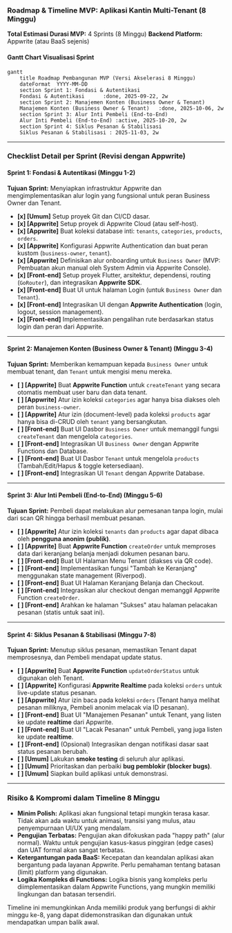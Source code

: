 ### **Roadmap & Timeline MVP: Aplikasi Kantin Multi-Tenant (8 Minggu)**

**Total Estimasi Durasi MVP:** 4 Sprints (8 Minggu)
**Backend Platform:** Appwrite (atau BaaS sejenis)

#### **Gantt Chart Visualisasi Sprint**
```mermaid
gantt
    title Roadmap Pembangunan MVP (Versi Akselerasi 8 Minggu)
    dateFormat  YYYY-MM-DD
    section Sprint 1: Fondasi & Autentikasi
    Fondasi & Autentikasi      :done, 2025-09-22, 2w
    section Sprint 2: Manajemen Konten (Business Owner & Tenant)
    Manajemen Konten (Business Owner & Tenant)   :done, 2025-10-06, 2w
    section Sprint 3: Alur Inti Pembeli (End-to-End)
    Alur Inti Pembeli (End-to-End) :active, 2025-10-20, 2w
    section Sprint 4: Siklus Pesanan & Stabilisasi
    Siklus Pesanan & Stabilisasi : 2025-11-03, 2w
```
---

### **Checklist Detail per Sprint (Revisi dengan Appwrite)**

#### **Sprint 1: Fondasi & Autentikasi (Minggu 1-2)**
**Tujuan Sprint:** Menyiapkan infrastruktur Appwrite dan mengimplementasikan alur login yang fungsional untuk peran Business Owner dan Tenant.

*   **[x] [Umum]** Setup proyek Git dan CI/CD dasar.
*   **[x] [Appwrite]** Setup proyek di Appwrite Cloud (atau self-host).
*   **[x] [Appwrite]** Buat koleksi database inti: `tenants`, `categories`, `products`, `orders`.
*   **[x] [Appwrite]** Konfigurasi Appwrite Authentication dan buat peran kustom (`business-owner`, `tenant`).
*   **[x] [Appwrite]** Definisikan alur onboarding untuk `Business Owner` (MVP: Pembuatan akun manual oleh System Admin via Appwrite Console).
*   **[x] [Front-end]** Setup proyek Flutter, arsitektur, dependensi, routing (`GoRouter`), dan integrasikan **Appwrite SDK**.
*   **[x] [Front-end]** Buat UI untuk halaman Login (untuk `Business Owner` dan `Tenant`).
*   **[x] [Front-end]** Integrasikan UI dengan **Appwrite Authentication** (login, logout, session management).
*   **[x] [Front-end]** Implementasikan pengalihan rute berdasarkan status login dan peran dari Appwrite.

---

#### **Sprint 2: Manajemen Konten (Business Owner & Tenant) (Minggu 3-4)**
**Tujuan Sprint:** Memberikan kemampuan kepada `Business Owner` untuk membuat tenant, dan `Tenant` untuk mengisi menu mereka.

*   **[ ] [Appwrite]** Buat **Appwrite Function** untuk `createTenant` yang secara otomatis membuat user baru dan data tenant.
*   **[ ] [Appwrite]** Atur izin koleksi `categories` agar hanya bisa diakses oleh peran `business-owner`.
*   **[ ] [Appwrite]** Atur izin (document-level) pada koleksi `products` agar hanya bisa di-CRUD oleh `tenant` yang bersangkutan.
*   **[ ] [Front-end]** Buat UI Dasbor `Business Owner` untuk memanggil fungsi `createTenant` dan mengelola `categories`.
*   **[ ] [Front-end]** Integrasikan UI `Business Owner` dengan Appwrite Functions dan Database.
*   **[ ] [Front-end]** Buat UI Dasbor `Tenant` untuk mengelola `products` (Tambah/Edit/Hapus & toggle ketersediaan).
*   **[ ] [Front-end]** Integrasikan UI `Tenant` dengan Appwrite Database.

---

#### **Sprint 3: Alur Inti Pembeli (End-to-End) (Minggu 5-6)**
**Tujuan Sprint:** Pembeli dapat melakukan alur pemesanan tanpa login, mulai dari scan QR hingga berhasil membuat pesanan.

*   **[ ] [Appwrite]** Atur izin koleksi `tenants` dan `products` agar dapat dibaca oleh **pengguna anonim (publik)**.
*   **[ ] [Appwrite]** Buat **Appwrite Function** `createOrder` untuk memproses data dari keranjang belanja menjadi dokumen pesanan baru.
*   **[ ] [Front-end]** Buat UI Halaman Menu Tenant (diakses via QR code).
*   **[ ] [Front-end]** Implementasikan fungsi "Tambah ke Keranjang" menggunakan state management (Riverpod).
*   **[ ] [Front-end]** Buat UI Halaman Keranjang Belanja dan Checkout.
*   **[ ] [Front-end]** Integrasikan alur checkout dengan memanggil Appwrite Function `createOrder`.
*   **[ ] [Front-end]** Arahkan ke halaman "Sukses" atau halaman pelacakan pesanan (statis untuk saat ini).

---

#### **Sprint 4: Siklus Pesanan & Stabilisasi (Minggu 7-8)**
**Tujuan Sprint:** Menutup siklus pesanan, memastikan Tenant dapat memprosesnya, dan Pembeli mendapat update status.

*   **[ ] [Appwrite]** Buat **Appwrite Function** `updateOrderStatus` untuk digunakan oleh Tenant.
*   **[ ] [Appwrite]** Konfigurasi **Appwrite Realtime** pada koleksi `orders` untuk live-update status pesanan.
*   **[ ] [Appwrite]** Atur izin baca pada koleksi `orders` (Tenant hanya melihat pesanan miliknya, Pembeli anonim melacak via ID pesanan).
*   **[ ] [Front-end]** Buat UI "Manajemen Pesanan" untuk Tenant, yang listen ke update **realtime** dari Appwrite.
*   **[ ] [Front-end]** Buat UI "Lacak Pesanan" untuk Pembeli, yang juga listen ke update **realtime**.
*   **[ ] [Front-end]** (Opsional) Integrasikan dengan notifikasi dasar saat status pesanan berubah.
*   **[ ] [Umum]** Lakukan **smoke testing** di seluruh alur aplikasi.
*   **[ ] [Umum]** Prioritaskan dan perbaiki **bug pemblokir (blocker bugs)**.
*   **[ ] [Umum]** Siapkan build aplikasi untuk demonstrasi.

---

### **Risiko & Kompromi dalam Timeline 8 Minggu**

*   **Minim Polish:** Aplikasi akan fungsional tetapi mungkin terasa kasar. Tidak akan ada waktu untuk animasi, transisi yang mulus, atau penyempurnaan UI/UX yang mendalam.
*   **Pengujian Terbatas:** Pengujian akan difokuskan pada "happy path" (alur normal). Waktu untuk pengujian kasus-kasus pinggiran (edge cases) dan UAT formal akan sangat terbatas.
*   **Ketergantungan pada BaaS:** Kecepatan dan keandalan aplikasi akan bergantung pada layanan Appwrite. Perlu pemahaman tentang batasan (limit) platform yang digunakan.
*   **Logika Kompleks di Functions:** Logika bisnis yang kompleks perlu diimplementasikan dalam Appwrite Functions, yang mungkin memiliki lingkungan dan batasan tersendiri.

Timeline ini memungkinkan Anda memiliki produk yang berfungsi di akhir minggu ke-8, yang dapat didemonstrasikan dan digunakan untuk mendapatkan umpan balik awal.
